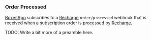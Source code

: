 ### Order Processed

[BoxesApp](boxesapp) subscribes to a [Recharge](recharge) `order/processed`
webhook that is received when a subscription order is processed by [Recharge](recharge).

TODO: Write a bit more of a preamble here.

[shopify]: https://shopify.com
[recharge]: https://rechargepayments.com
[boxesapp]: https://boxesapp.nz
